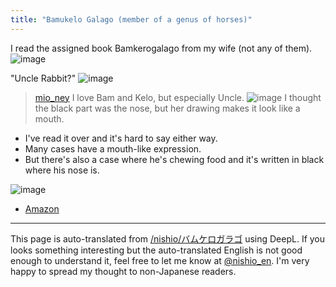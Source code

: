 ```yaml
---
title: "Bamukelo Galago (member of a genus of horses)"
---
```


I read the assigned book Bamkerogalago from my wife (not any of them).
![image](https://gyazo.com/6ff3eef29f90c8ea1b27068b59c7678a/thumb/1000)

"Uncle Rabbit?"
![image](https://gyazo.com/3e426cef2a4a73431a871397b97cf62a/thumb/1000)

> [mio_ney](https://x.com/mio_ney/status/1021758334599290880) I love Bam and Kelo, but especially Uncle.
>  ![image](https://gyazo.com/d0b334a4cfc841d8b10be0cca7e705f9/thumb/1000)
I thought the black part was the nose, but her drawing makes it look like a mouth.
- I've read it over and it's hard to say either way.
- Many cases have a mouth-like expression.
- But there's also a case where he's chewing food and it's written in black where his nose is.

![image](https://gyazo.com/020bfdbcf3b88f4e9be6e9dc9d1e3be4/thumb/1000)
- [Amazon](https://amzn.to/4gxMMpg)

---
This page is auto-translated from [/nishio/バムケロガラゴ](https://scrapbox.io/nishio/バムケロガラゴ) using DeepL. If you looks something interesting but the auto-translated English is not good enough to understand it, feel free to let me know at [@nishio_en](https://twitter.com/nishio_en). I'm very happy to spread my thought to non-Japanese readers.
